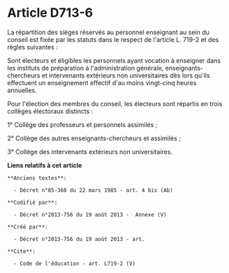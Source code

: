 # Article D713-6

La répartition des sièges réservés au personnel enseignant au sein du conseil est fixée par les statuts dans le respect de
l'article L. 719-2 et des règles suivantes : 

Sont électeurs et éligibles les personnels ayant vocation à enseigner dans les instituts de préparation à l'administration
générale, enseignants-chercheurs et intervenants extérieurs non universitaires dès lors qu'ils effectuent un enseignement
effectif d'au moins vingt-cinq heures annuelles. 

Pour l'élection des membres du conseil, les électeurs sont répartis en trois collèges électoraux distincts : 

1° Collège des professeurs et personnels assimilés ; 

2° Collège des autres enseignants-chercheurs et assimilés ; 

3° Collège des intervenants extérieurs non universitaires.

**Liens relatifs à cet article**

	**Anciens textes**:

	  - Décret n°85-368 du 22 mars 1985 - art. 4 bis (Ab)

	**Codifié par**:

	  - Décret n°2013-756 du 19 août 2013 -  Annexe (V)

	**Créé par**:

	  - Décret n°2013-756 du 19 août 2013 - art.

	**Cite**:

	  - Code de l'éducation - art. L719-2 (V)
